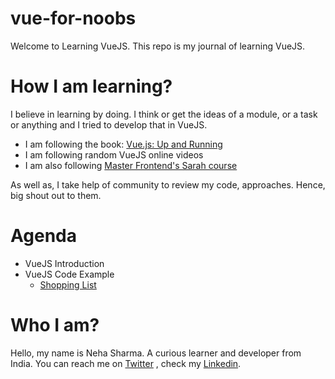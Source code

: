 # vue-for-noobs
Welcome to Learning VueJS. This repo is my journal of learning VueJS. 

# How I am learning?
I believe in learning by doing. I think or get the ideas of a module, or a task or anything and I tried to
develop that in VueJS.

- I am following the book: [Vue.js: Up and Running ](https://www.flipkart.com/vue-js-up-running/)
- I am following random VueJS online videos 
- I am also following [Master Frontend's Sarah course](https://frontendmasters.com/courses/vue/)

As well as, I take help of community to review my code, approaches. Hence, big shout out to them.

# Agenda

- VueJS Introduction
- VueJS Code Example
   - [Shopping List](/shoppingList)

# Who I am?
Hello, my name is Neha Sharma. A curious learner and developer from India.
You can reach me on [Twitter](https://twitter.com/hellonehha) , check my [Linkedin](https://www.linkedin.com/in/nehha/).
